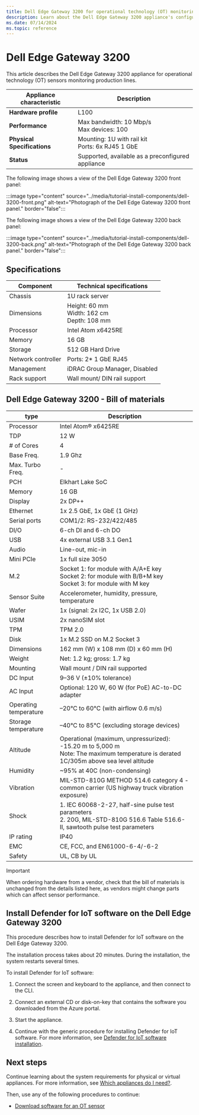 ```yaml
---
title: Dell Edge Gateway 3200 for operational technology (OT) monitoring - Microsoft Defender for IoT
description: Learn about the Dell Edge Gateway 3200 appliance's configuration when used for OT monitoring with Microsoft Defender for IoT in enterprise deployments.
ms.date: 07/14/2024
ms.topic: reference
---
```


# Dell Edge Gateway 3200

This article describes the Dell Edge Gateway 3200 appliance for operational technology (OT) sensors monitoring production lines.

|Appliance characteristic  | Description|
|---------|---------|
|**Hardware profile** | L100|
|**Performance** | Max bandwidth: 10 Mbp/s<br>Max devices: 100 |
|**Physical Specifications** | Mounting: 1U with rail kit<br>Ports: 6x RJ45 1 GbE|
|**Status** | Supported, available as a preconfigured appliance|

The following image shows a view of the Dell Edge Gateway 3200 front panel:

:::image type="content" source="../media/tutorial-install-components/dell-3200-front.png" alt-text="Photograph of the Dell Edge Gateway 3200 front panel." border="false":::

The following image shows a view of the Dell Edge Gateway 3200 back panel:

:::image type="content" source="../media/tutorial-install-components/dell-3200-back.png" alt-text="Photograph of the Dell Edge Gateway 3200 back panel." border="false":::

## Specifications

|Component| Technical specifications|
|----|----|
|Chassis| 1U rack server |
|Dimensions| Height: 60 mm <br>Width: 162 cm<br>Depth: 108 mm |
|Processor| Intel Atom x6425RE |
|Memory|16 GB |
|Storage| 512 GB Hard Drive |
|Network controller| Ports: 2* 1 GbE RJ45 |
|Management|iDRAC Group Manager, Disabled |
|Rack support| Wall mount/ DIN rail support |

## Dell Edge Gateway 3200 - Bill of materials

|type|Description|
|----|----|
| Processor | Intel Atom® x6425RE |
|TDP | 12 W |
|# of Cores | 4 |
|Base Freq. | 1.9 Ghz |
|Max. Turbo Freq.| - |
|PCH | Elkhart Lake SoC   |
|Memory | 16 GB |
|Display | 2x DP++ |
|Ethernet | 1x 2.5 GbE, 1x GbE (1 GHz) |
|Serial ports| COM1/2: RS-232/422/485   |
|DI/O | 6-ch DI and 6-ch DO |
|USB | 4x external USB 3.1 Gen1 |
|Audio | Line-out, mic-in  |
|Mini PCIe   | 1x full size 3050 |
|M.2 | Socket 1: for module with A/A+E key<br>Socket 2: for module with B/B+M key <br>Socket 3: for module with M key   |
|Sensor Suite  | Accelerometer, humidity, pressure, temperature |
|Wafer | 1x (signal: 2x I2C, 1x USB 2.0) |
|USIM   | 2x nanoSIM slot |
|TPM   | TPM 2.0 |
|Disk| 1x M.2 SSD on M.2 Socket 3 |
|Dimensions   | 162 mm (W) x 108 mm (D) x 60 mm (H) |
|Weight   | Net: 1.2 kg; gross: 1.7 kg  |
|Mounting | Wall mount / DIN rail supported |
|DC Input | 9–36 V (±10% tolerance)   |
|AC Input | Optional: 120 W, 60 W (for PoE) AC-to-DC adapter |
|Operating temperature | –20°C to 60°C (with airflow 0.6 m/s) |
|Storage temperature | –40°C to 85°C (excluding storage devices) |
|Altitude | Operational (maximum, unpressurized): -15.20 m to 5,000 m<br> Note: The maximum temperature is derated 1C/305m above sea level altitude  |
|Humidity| ~95% at 40C (non-condensing) |
|Vibration| MIL-STD-810G METHOD 514.6 category 4 - common carrier (US highway truck vibration exposure) |
|Shock| 1. IEC 60068-2-27, half-sine pulse test parameters<br>2. 20G, MIL-STD-810G 516.6 Table 516.6-II, sawtooth pulse test parameters |
|IP rating | IP40 |
|EMC | CE, FCC, and EN61000-6-4/-6-2 |
| Safety | UL, CB by UL  |

>[!Important]
>
>When ordering hardware from a vendor, check that the bill of materials is unchanged from the details listed here, as vendors might change parts which can affect sensor performance.

## Install Defender for IoT software on the Dell Edge Gateway 3200

This procedure describes how to install Defender for IoT software on the Dell Edge Gateway 3200.

The installation process takes about 20 minutes. During the installation, the system restarts several times.

To install Defender for IoT software:

1. Connect the screen and keyboard to the appliance, and then connect to the CLI.

1. Connect an external CD or disk-on-key that contains the software you downloaded from the Azure portal.

1. Start the appliance.

1. Continue with the generic procedure for installing Defender for IoT software. For more information, see [Defender for IoT software installation](../how-to-install-software.md).

## Next steps

Continue learning about the system requirements for physical or virtual appliances. For more information, see [Which appliances do I need?](../ot-appliance-sizing.md).

Then, use any of the following procedures to continue:

- [Download software for an OT sensor](../ot-deploy/install-software-ot-sensor.md#download-software-files-from-the-azure-portal)
